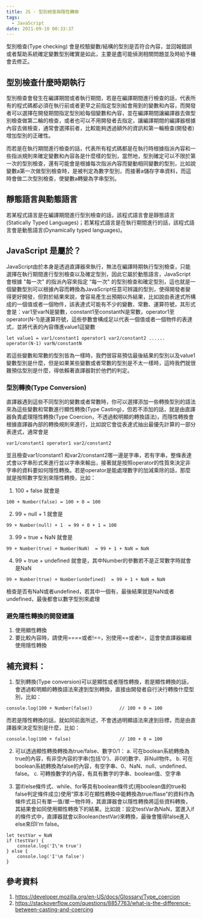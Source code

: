 ```yaml
---
title: JS - 型別檢查與隱性轉換
tags:
  - JavaScript
date: 2021-09-10 00:33:37
---
```




型別檢查(Type checking) 會是校驗變數/結構的型別是否符合內容，並回報錯誤或者幫助系統確定變數型別確實是如此，主要是盡可能偵測相關問題並及時給予機會去修正。

## 型別檢查什麼時期執行

型別檢查會發生在編譯期間或者執行期間，若是在編譯期間進行檢查的話，代表所有的程式碼都必須在執行前或者更早之前指定型別給會用到的變數和內容，而開發者可以選擇在開發期間指定型別給每個變數和內容，並在編譯期間讓編譯器去做型別檢查做第二輪的檢查，或者也可以不用開發者去指定，讓編譯期間的編譯器根據內容去做檢查，通常會選擇前者，比較能夠透過額外的資訊和第一輪檢查(開發者)增加型別的正確性。

而若是在執行期間進行檢查的話，代表所有程式碼都是在執行時根據指派內容和一些指派規則來確定變數和內容各是什麼樣的型別，當然地，型別確定可以不限於第一次的型別檢查，還有可能會是根據每次指派內容而變動相同變數的型別，比如說變數a第一次做型別檢查時，是被判定為數字型別，而接著a儲存字串資料，而這時會做二次型別檢查，使變數a轉變為字串型別。


## 靜態語言與動態語言
若某程式語言是在編譯期間進行型別檢查的話，該程式語言會是靜態語言(Statically Typed Languages)；若某程式語言是在執行期間進行的話，該程式語言會是動態語言(Dynamically typed languages)。


## JavaScript 是屬於？

JavaScript由於本身是透過直譯器來執行，無法在編譯時期執行型別檢查，只能選擇在執行期間進行型別檢查以及確定型別，因此它屬於動態語言，JavaScript會根據 "每一次" 的指派內容來指定 “每一次" 的型別檢查和確定型別，這也就是一個變數型別可以根據內容而轉換為JavaScript任意可辨識的型別，使得開發者變得更好開發，但對於結果來說，會容易產生出預期以外結果，比如說由表達式所構成的一個值或者一個物件，該表達式可能有不少的變數、常數、運算符號，其形式會是：var1至varN是變數，constant1至constantN是常數，operator1至operator(N-1)是運算符號，這些參數會構成足以代表一個值或者一個物件的表達式，並將代表的內容傳進value1這變數

```
let value1 = var1/constant1 operator1 var2/constant2 ...... operator(N-1) varN/constantN
```

若這些變數和常數的型別皆為一樣時，我們很容易預估最後結果的型別以及value1變數型別是什麼，但是如果某些變數或者常數的型別是不太一樣時，這時我們就很難預估型別是什麼，得依賴著直譯器對於他們的判定。


### 型別轉換(Type Conversion)

直譯器遇到這些不同型別的變數或者常數時，你可以選擇添加一些轉換型別的語法來為這些變數和常數進行顯性轉換(Type Casting)，但若不添加的話，就是由直譯器負責處理隱性轉換(Type Coercion，不透過較明顯的轉換語法)，而隱性轉換會根據直譯器內部的轉換規則來進行，比如說它會從表達式抽出最優先計算的一部分表達式，通常會是

```
var1/constant1 operator1 var2/constant2
```

並且檢查var1/constant1 和var2/constant2哪一邊是字串，若有字串，整條表達式會以字串形式來進行並以字串來輸出，接著就是按照operator的性質來決定非字串的資料要如何隱性轉換。若是operator是能處理數字的加減乘除的話，那麼就是按照數字型別來隱性轉換，比如：

1. 100 + false 就會是

```
100 + Number(false) = 100 + 0 = 100
```

2.  99 + null + 1 就會是

```
99 + Number(null) + 1  = 99 + 0 + 1 = 100
```

3. 99 + true + NaN 就會是

```
99 + Number(true) + Number(NaN)  = 99 + 1 + NaN = NaN
```

4. 99 + true + undefined 就會是，其中Number的參數若不是正常數字時就會是NaN
```
99 + Number(true) + Number(undefined)  = 99 + 1 + NaN = NaN
```

檢查是否有NaN或者undefined，若其中一個有，最後結果就是NaN或者undefined，最後都會以數字型別來處理



### 避免隱性轉換的開發建議

1. 使用顯性轉換
2. 要比較內容時，請使用====或者!==，別使用==或者!=，這會使直譯器繼續使用隱性轉換


## 補充資料：

1. 型別轉換(Type conversion)可以是顯性或者隱性轉換，若是顯性轉換的話，會透過較明顯的轉換語法來達到型別轉換，直接由開發者自行決行轉換什麼型別，比如：

```
console.log(100 + Number(false))          // 100 + 0 = 100
```
而若是隱性轉換的話，就如同前面所述，不會透過明顯語法來達到目標，而是由直譯器來決定型別是什麼，比如：
```
console.log(100 + false)                  // 100 + 0 = 100
```


2. 可以透過顯性轉換轉換為true/false、數字0/1：
a. 可在boolean系統轉換為true的內容，有非空內容的字串(包括'0')、非0的數字、非Null物件。
b. 可在boolean系統轉換為false的內容，有空字串、0、NaN、null、undefined、false。 
c. 可轉換數字的內容，有具有數字的字串、boolean值、空字串

3. 當if/else條件式、while、for等具有boolean條件式(用boolean值的true和false判定條件成立)使用“原本可在顯性轉換中能轉換為true/flase”的資料作為條件式且只有單一值/單一物件時，其直譯器會以隱性轉換將這些資料轉換，其結果會如同使用顯性轉換下的結果。比如說：設定testVar為NaN，當進入if的條件式中，直譯器就會以Boolean(testVar)來轉換，最後會獲得false進入else來印I'm false。

```
let testVar = NaN
if (testVar) {
    console.log('I\'m true')
} else {
    console.log('I'\m false')
}
```

## 參考資料
1. https://developer.mozilla.org/en-US/docs/Glossary/Type_coercion
2. https://stackoverflow.com/questions/8857763/what-is-the-difference-between-casting-and-coercing
